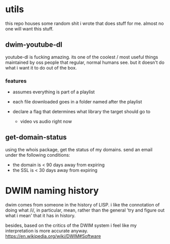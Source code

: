 # utils
this repo houses some random shit i wrote that does stuff for me. almost no one will want this stuff.

## dwim-youtube-dl
youtube-dl is fucking amazing. its one of the coolest / most useful things maintained by oss people that regular, normal humans see. but it doesn't do what i want it to do out of the box.

### features
- assumes everything is part of a playlist
- each file downloaded goes in a folder named after the playlist

- declare a flag that determines what library the target should go to
  - video vs audio right now
  
## get-domain-status
using the whois package, get the status of my domains. send an email under the following conditions:
- the domain is < 90 days away from expiring
- the SSL is < 30 days away from expiring

# DWIM naming history

dwim comes from someone in the history of LISP. i like the connotation of doing what /i/, in particular, mean, rather than the general 'try and figure out what i mean' that it has in history.

besides, based on the critics of the DWIM system i feel like my interpretation is more accurate anyway.
https://en.wikipedia.org/wiki/DWIM#Software
